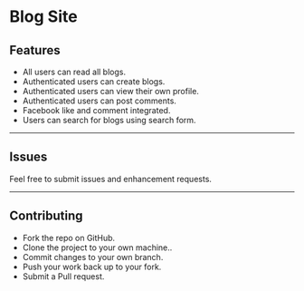 # Blog Site
## Features
- All users can read all blogs.
- Authenticated users can create blogs.
- Authenticated users can view their own profile.
- Authenticated users can post comments.
- Facebook like and comment integrated.
- Users can search for blogs using search form.

---
## Issues
Feel free to submit issues and enhancement requests.

---
## Contributing
- Fork the repo on GitHub.
- Clone the project to your own machine..
- Commit changes to your own branch.
- Push your work back up to your fork.
- Submit a Pull request.